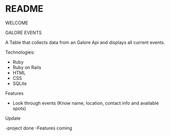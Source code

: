 # README

WELCOME

GALORE EVENTS

A Table that collects data from an Galore Api and displays all current events.

Technologies:

- Ruby
- Ruby on Rails
- HTML
- CSS
- SQLite

Features

- Look through events (Know name, location, contact info and available spots)

Update 

-project done
-Features coming
